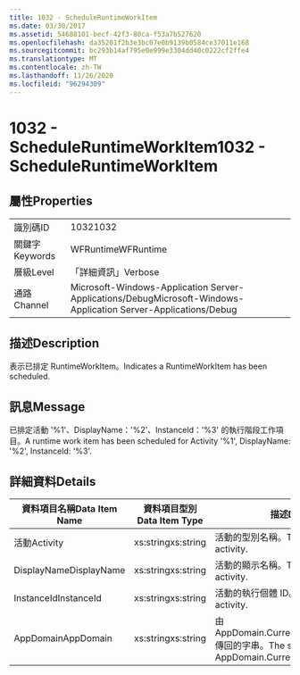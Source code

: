 ```yaml
---
title: 1032 - ScheduleRuntimeWorkItem
ms.date: 03/30/2017
ms.assetid: 54688101-becf-42f3-80ca-f53a7b527620
ms.openlocfilehash: da35201f2b3e3bc07e0b9139b0584ce37011e168
ms.sourcegitcommit: bc293b14af795e0e999e3304dd40c0222cf2ffe4
ms.translationtype: MT
ms.contentlocale: zh-TW
ms.lasthandoff: 11/26/2020
ms.locfileid: "96294309"
---
```

# <a name="1032---scheduleruntimeworkitem"></a><span data-ttu-id="241cc-102">1032 - ScheduleRuntimeWorkItem</span><span class="sxs-lookup"><span data-stu-id="241cc-102">1032 - ScheduleRuntimeWorkItem</span></span>

## <a name="properties"></a><span data-ttu-id="241cc-103">屬性</span><span class="sxs-lookup"><span data-stu-id="241cc-103">Properties</span></span>  
  
|||  
|-|-|  
|<span data-ttu-id="241cc-104">識別碼</span><span class="sxs-lookup"><span data-stu-id="241cc-104">ID</span></span>|<span data-ttu-id="241cc-105">1032</span><span class="sxs-lookup"><span data-stu-id="241cc-105">1032</span></span>|  
|<span data-ttu-id="241cc-106">關鍵字</span><span class="sxs-lookup"><span data-stu-id="241cc-106">Keywords</span></span>|<span data-ttu-id="241cc-107">WFRuntime</span><span class="sxs-lookup"><span data-stu-id="241cc-107">WFRuntime</span></span>|  
|<span data-ttu-id="241cc-108">層級</span><span class="sxs-lookup"><span data-stu-id="241cc-108">Level</span></span>|<span data-ttu-id="241cc-109">「詳細資訊」</span><span class="sxs-lookup"><span data-stu-id="241cc-109">Verbose</span></span>|  
|<span data-ttu-id="241cc-110">通路</span><span class="sxs-lookup"><span data-stu-id="241cc-110">Channel</span></span>|<span data-ttu-id="241cc-111">Microsoft-Windows-Application Server-Applications/Debug</span><span class="sxs-lookup"><span data-stu-id="241cc-111">Microsoft-Windows-Application Server-Applications/Debug</span></span>|  
  
## <a name="description"></a><span data-ttu-id="241cc-112">描述</span><span class="sxs-lookup"><span data-stu-id="241cc-112">Description</span></span>  

 <span data-ttu-id="241cc-113">表示已排定 RuntimeWorkItem。</span><span class="sxs-lookup"><span data-stu-id="241cc-113">Indicates a RuntimeWorkItem has been scheduled.</span></span>  
  
## <a name="message"></a><span data-ttu-id="241cc-114">訊息</span><span class="sxs-lookup"><span data-stu-id="241cc-114">Message</span></span>  

 <span data-ttu-id="241cc-115">已排定活動 '%1'、DisplayName：'%2'、InstanceId：'%3' 的執行階段工作項目。</span><span class="sxs-lookup"><span data-stu-id="241cc-115">A runtime work item has been scheduled for Activity '%1', DisplayName: '%2', InstanceId: '%3'.</span></span>  
  
## <a name="details"></a><span data-ttu-id="241cc-116">詳細資料</span><span class="sxs-lookup"><span data-stu-id="241cc-116">Details</span></span>  
  
|<span data-ttu-id="241cc-117">資料項目名稱</span><span class="sxs-lookup"><span data-stu-id="241cc-117">Data Item Name</span></span>|<span data-ttu-id="241cc-118">資料項目型別</span><span class="sxs-lookup"><span data-stu-id="241cc-118">Data Item Type</span></span>|<span data-ttu-id="241cc-119">描述</span><span class="sxs-lookup"><span data-stu-id="241cc-119">Description</span></span>|  
|--------------------|--------------------|-----------------|  
|<span data-ttu-id="241cc-120">活動</span><span class="sxs-lookup"><span data-stu-id="241cc-120">Activity</span></span>|<span data-ttu-id="241cc-121">xs:string</span><span class="sxs-lookup"><span data-stu-id="241cc-121">xs:string</span></span>|<span data-ttu-id="241cc-122">活動的型別名稱。</span><span class="sxs-lookup"><span data-stu-id="241cc-122">The type name of the activity.</span></span>|  
|<span data-ttu-id="241cc-123">DisplayName</span><span class="sxs-lookup"><span data-stu-id="241cc-123">DisplayName</span></span>|<span data-ttu-id="241cc-124">xs:string</span><span class="sxs-lookup"><span data-stu-id="241cc-124">xs:string</span></span>|<span data-ttu-id="241cc-125">活動的顯示名稱。</span><span class="sxs-lookup"><span data-stu-id="241cc-125">The display name of the activity.</span></span>|  
|<span data-ttu-id="241cc-126">InstanceId</span><span class="sxs-lookup"><span data-stu-id="241cc-126">InstanceId</span></span>|<span data-ttu-id="241cc-127">xs:string</span><span class="sxs-lookup"><span data-stu-id="241cc-127">xs:string</span></span>|<span data-ttu-id="241cc-128">活動的執行個體 ID。</span><span class="sxs-lookup"><span data-stu-id="241cc-128">The instance id of the activity.</span></span>|  
|<span data-ttu-id="241cc-129">AppDomain</span><span class="sxs-lookup"><span data-stu-id="241cc-129">AppDomain</span></span>|<span data-ttu-id="241cc-130">xs:string</span><span class="sxs-lookup"><span data-stu-id="241cc-130">xs:string</span></span>|<span data-ttu-id="241cc-131">由 AppDomain.CurrentDomain.FriendlyName 傳回的字串。</span><span class="sxs-lookup"><span data-stu-id="241cc-131">The string returned by AppDomain.CurrentDomain.FriendlyName.</span></span>|
